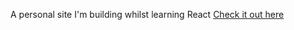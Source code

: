 A personal site I'm building whilst learning React
[Check it out here](https://mrmurtz.github.io/murtazaabidi)
